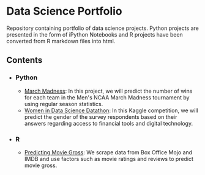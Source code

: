# Data Science Portfolio
Repository containing portfolio of data science projects.  Python projects are presented in the form of iPython Notebooks and R projects have been converted from R markdown files into html.

## Contents

- ### Python
	- [March Madness](https://github.com/dyk21/data-science-portfolio/blob/master/March%20Madness.ipynb): In this project, we will predict the number of wins for each team in the Men's NCAA March Madness tournament by using regular season statistics.
	- [Women in Data Science Datathon](https://github.com/dyk21/data-science-portfolio/blob/master/WIDS%20project.ipynb): In this Kaggle competition, we will predict the gender of the survey respondents based on their answers regarding access to financial tools and digital technology.

- ### R
  - [Predicting Movie Gross](http://htmlpreview.github.com/?https://github.com/dyk21/data-science-portfolio/blob/master/Movie%20Project.html): We scrape data from Box Office Mojo and IMDB and use factors such as movie ratings and reviews to predict movie gross.
